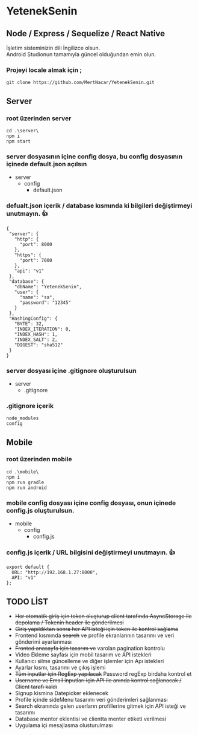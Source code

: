 # YetenekSenin
## Node / Express / Sequelize / React Native

İşletim sisteminizin dili İngilizce olsun.<br/>
Android Studionun tamamıyla güncel olduğundan emin olun.

### Projeyi locale almak için ;
```
git clone https://github.com/MertNacar/YetenekSenin.git
```

## Server
### root üzerinden server
```
cd .\server\
npm i
npm start 
```

### server dosyasının içine config dosya, bu config dosyasının içinede default.json açılsın
* server
  * config
    * default.json
    
 ### defualt.json içerik / database kısmında ki bilgileri değiştirmeyi unutmayın. :+1:
 ```
{
  "server": {
    "http": {
      "port": 8000
    },
    "https": {
      "port": 7000
    },
    "api": "v1"
  },
  "database": {
    "dbName": "YetenekSenin",
    "user": {
      "name": "sa",
      "password": "12345"
    }
  },
  "HashingConfig": {
    "BYTE": 32,
    "INDEX_ITERATION": 0,
    "INDEX_HASH": 1,
    "INDEX_SALT": 2,
    "DIGEST": "sha512"
  }
}
```

### server dosyası içine .gitignore oluşturulsun 

* server
  * .gitignore

### .gitignore içerik

```
node_modules
config
```

## Mobile

### root üzerinden mobile
```
cd .\mobile\
npm i
npm run gradle
npm run android 
```

### mobile config dosyası içine config dosyası, onun içinede config.js oluşturulsun. ###

* mobile
  * config
    * config.js
    
 ### config.js içerik / URL bilgisini değiştirmeyi unutmayın. :+1:
```
export default {
  URL: "http://192.168.1.27:8000",
  API: "v1"
};
```

## TODO LİST

* ~~Her otomatik giriş için token oluşturup client tarafında AsyncStorage ile depolama / Tokenin header ile gönderilmesi~~
* ~~Giriş yapıldıktan sonra her API isteği için token ile kontrol sağlama~~
* Frontend kısmında ~~search~~ ve profile ekranlarının tasarımı ve veri gönderimi ayarlanması
* ~~Fronted anasayfa için tasarım ve~~ varolan pagination kontrolu
* Video Ekleme sayfası için mobil tasarım ve API istekleri 
* Kullanıcı silme güncelleme ve diğer işlemler için Apı istekleri
* Ayarlar kısmı, tasarımı ve çıkış işlemi
* ~~Tüm inputlar için RegExp yapılacak~~ Password regExp birdaha kontrol et
* ~~Username ve Email inputları için API ile anında kontrol sağlanacak / Client tarafı kaldı~~
* Signup kismina Datepicker eklenecek
* Profile içinde sideMenu tasarımı veri gönderimleri sağlanması
* Search ekranında gelen userların profillerine gitmek için API isteği ve tasarımı 
* Database mentor eklentisi ve clientta menter etiketi verilmesi
* Uygulama içi mesajlasma olusturulması

